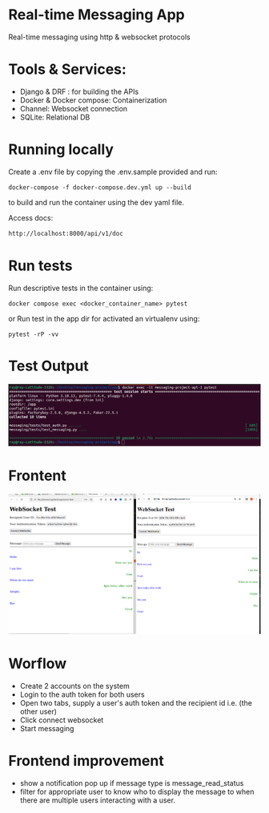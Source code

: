 # Real-time Messaging App
Real-time messaging using http & websocket protocols

# Tools & Services:
- Django & DRF : for building the APIs
- Docker & Docker compose: Containerization
- Channel: Websocket connection 
- SQLite: Relational DB

# Running locally

Create a .env file by copying the .env.sample provided and run:

```
docker-compose -f docker-compose.dev.yml up --build
```
to build and run the container using the dev yaml file.

Access docs:
```sh
http://localhost:8000/api/v1/doc
```


# Run tests
Run descriptive tests in the container using:
```
docker compose exec <docker_container_name> pytest
```

or Run test in the app dir for activated an virtualenv using:

```
pytest -rP -vv
```

# Test Output
![Screenshot](screenshot1.png)

# Frontent
![Screenshot](screenshot2.png)

# Worflow
- Create 2 accounts on the system
- Login to the auth token for both users
- Open two tabs, supply a user's auth token and the recipient id i.e. (the other user)
- Click connect websocket 
- Start messaging

# Frontend improvement
- show a notification pop up if message type is message_read_status
- filter for appropriate user to know who to display the message to when there are multiple users interacting with a user.

